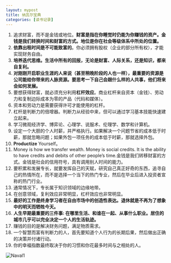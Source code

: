 ```yaml
---
layout: mypost
title: 纳瓦尔宝典
categories: [读书记录]
---
```


1. 追求财富，而不是金钱或地位。**财富是指在你睡觉时仍能为你赚钱的资产。金钱是我们转换时间和财富的方式。地位是你在社会等级体系中所处的位置。**
2. **依靠出租时间是不可能致富的**。你必须拥有股权（企业的部分所有权），才能实现财务自由。
3. **培养迭代思维。生活中所有的回报，无论是财富、人际关系，还是知识，都来自复利。**
4. **对刚刚开启职业生涯的人来说（甚至稍晚阶段的人也一样），最重要的资源是公司能给你带来的人脉资源。要思考一下自己会跟什么样的人共事，他们将来会如何发展。**
5. 要想获得财富，就必须充分利用**杠杆效应**。商业杠杆来自资本（金钱）、劳动力和复制边际成本为零的产品（代码和媒体）。
6. 资本和劳动力是需要获得许可才能使用的杠杆。
7. 杠杆是判断力的倍增器。判断力从经验中来，但可以通过学习基本技能快速建立起来。
8. 学习微观经济学、博弈论、心理学、说服术、伦理学、数学和计算机。
9. 设定一个大胆的个人时薪，并严格执行。如果解决一个问题节省的成本低于时薪，那就忽略问题；如果外包一项任务的成本低于时薪，那就选择外包。
10. **Productize** Yourself。
11. Money is how we transfer wealth. Money is social credits. It is the ability to have credits and debits of other people’s time.金钱是我们转移财富的方式。金钱是社会的信用符号，具有调用别人时间的能力。
12. 要积累和发展专长，就要发挥自己的天赋，研究自己真正好奇的东西，追寻自己的热情所在，而不是选择一个当下的热门专业，然后在毕业后进入投资者宣称的热门行业。
13. 通常情况下，专长属于知识领域的边缘地带。
14. 在创意领域，复利效应非常明显，杠杆效应也非常明显。
15. **最好的工作是终身学习者在自由市场中的创造性表达。退休就是不再为了想象中的明天而牺牲今天。**
16. **人生早期最重要的三件事: 在哪里生活、和谁在一起、从事什么职业。居住的城市几乎可以完全决定一个人的生活轨迹。**
17. 赚钱的目的是解决财务问题，满足物质需求。
18. 一个智慧而富有判断力的人，首先要知道个人行为的长期后果，然后做出正确的决策并付诸行动。
19. 你的幸福指数最终取决于你的习惯和你花最多时间与之相处的人。

![Naval1](Naval1.png)


